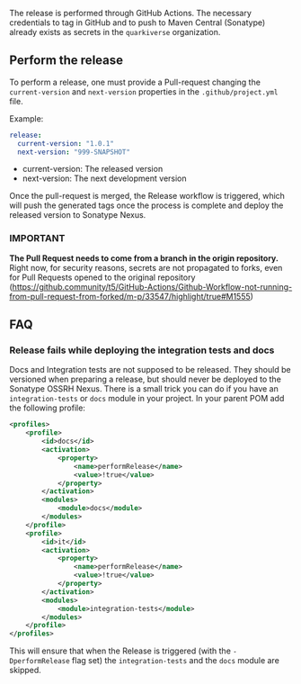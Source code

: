 The release is performed through GitHub Actions. The necessary credentials to tag in GitHub and to push to Maven Central (Sonatype)
already exists as secrets in the `quarkiverse` organization. 

## Perform the release 

To perform a release, one must provide a Pull-request changing the `current-version` and `next-version` properties in the `.github/project.yml` file.

Example: 
```yaml
release:
  current-version: "1.0.1"
  next-version: "999-SNAPSHOT"    
```

* current-version: The released version
* next-version: The next development version

Once the pull-request is merged, the Release workflow is triggered, which will push the generated tags once the process is complete and deploy the released version to Sonatype Nexus. 

### IMPORTANT
**The Pull Request needs to come from a branch in the origin repository.** Right now, for security reasons, secrets are not propagated to forks, even for Pull Requests opened to the original repository (https://github.community/t5/GitHub-Actions/Github-Workflow-not-running-from-pull-request-from-forked/m-p/33547/highlight/true#M1555)

## FAQ

### Release fails while deploying the integration tests and docs

Docs and Integration tests are not supposed to be released. They should be versioned when preparing a release, but should never be deployed to the Sonatype OSSRH Nexus.
There is a small trick you can do if you have an `integration-tests` or `docs` module in your project. In your parent POM add the following profile: 

```xml
<profiles>
    <profile>
        <id>docs</id>
        <activation>
            <property>
                <name>performRelease</name>
                <value>!true</value>
            </property>
        </activation>
        <modules>
            <module>docs</module>
        </modules>
    </profile>
    <profile>
        <id>it</id>
        <activation>
            <property>
                <name>performRelease</name>
                <value>!true</value>
            </property>
        </activation>
        <modules>
            <module>integration-tests</module>
        </modules>
    </profile>
</profiles>
```

This will ensure that when the Release is triggered (with the `-DperformRelease` flag set) the `integration-tests` and the `docs` module are skipped.


